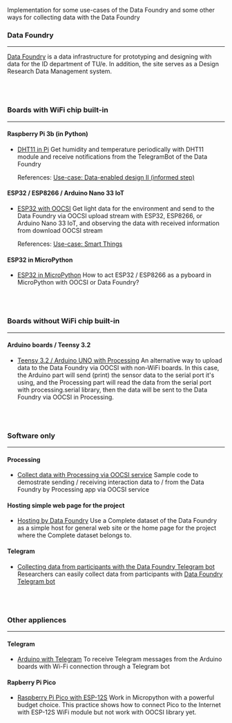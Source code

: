 Implementation for some use-cases of the Data Foundry and some other ways for collecting data with the Data Foundry
<br>

### Data Foundry
***
[Data Foundry](https://data.id.tue.nl) is a data infrastructure for prototyping and designing with data for the ID department of TU/e. In addition, the site serves as a Design Research Data Management system.


<br><br>
### Boards with WiFi chip built-in
***
#### Raspberry Pi 3b (in Python)

* [DHT11 in Pi](examples/DHT11_in_Pi/)
	Get humidity and temperature periodically with DHT11 module and receive notifications from the TelegramBot of the Data Foundry

	References: [Use-case: Data-enabled design II (informed step)](https://data.id.tue.nl/documentation/usecase-ded-2)



#### ESP32 / ESP8266 / Arduino Nano 33 IoT

* [ESP32 with OOCSI](examples/ESP_with_OOCSI)
	Get light data for the environment and send to the Data Foundry via OOCSI upload stream with ESP32, ESP8266, or Arduino Nano 33 IoT, and observing the data with received information from download OOCSI stream
	
	References: [Use-case: Smart Things](https://data.id.tue.nl/documentation/usecase-smart-things)


#### ESP32 in MicroPython

* [ESP32 in MicroPython](examples/ESP32_to_Pyboard)
	How to act ESP32 / ESP8266 as a pyboard in MicroPython with OOCSI or Data Foundry?



<br><br>
### Boards without WiFi chip built-in
***
#### Arduino boards / Teensy 3.2 

* [Teensy 3.2 / Arduino UNO with Processing](examples/Teensy_ArduinoUNO_with_Processing)
	An alternative way to upload data to the Data Foundry via OOCSI with non-WiFi boards.
	In this case, the Arduino part will send (print) the sensor data to the serial port it's using, and the Processing part will read the data from the serial port with processing.serial library, then the data will be sent to the Data Foundry via OOCSI in Processing.



<br><br>
### Software only
***
#### Processing 

* [Collect data with Processing via OOCSI service](examples/Processing_with_OOCSI)
	Sample code to demostrate sending / receiving interaction data to / from the Data Foundry by Processing app via OOCSI service


#### Hosting simple web page for the project
* [Hosting by Data Foundry](examples/WWW_host_by_DF)
	Use a Complete dataset of the Data Foundry as a simple host for general web site or the home page for the project where the Complete dataset belongs to.


#### Telegram
* [Collecting data from participants with the Data Foundry Telegram bot]()
	Researchers can easily collect data from participants with [Data Foundry Telegram bot](https://t.me/datafoundrybot)



<br><br>
### Other appliences
***
#### Telegram

* [Arduino with Telegram](examples/Arduino_with_Telegram)
	To receive Telegram messages from the Arduino boards with Wi-Fi connection through a Telegram bot



#### Rapberry Pi Pico

* [Raspberry Pi Pico with ESP-12S](examples/RPi-Pico_with_ESP-12S)
	Work in Micropython with a powerful budget choice.
	This practice shows how to connect Pico to the Internet with ESP-12S WiFi module but not work with OOCSI library yet.

